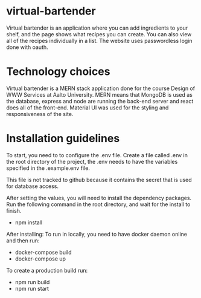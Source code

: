 # virtual-bartender

Virtual bartender is an application where you can add ingredients to your shelf, and the page shows what recipes you can create. You can also view all of the recipes individually in a list. The website uses passwordless login done with oauth.

# Technology choices

Virtual bartender is a MERN stack application done for the course Design of WWW Services at Aalto University.
MERN means that MongoDB is used as the database, express and node are running the back-end server and react does all of the front-end. Material UI was used for the styling and responsiveness of the site.

# Installation guidelines

To start, you need to to configure the .env file. Create a file called .env in the root directory of the project, the .env needs to have the variables specified in the .example.env file.

This file is not tracked to github because it contains the secret that is used for database access.

After setting the values, you will need to install the dependency packages. Run the following command in the root directory, and wait for the install to finish.

- npm install

After installing:
To run in locally, you need to have docker daemon online and then run:

- docker-compose build
- docker-compose up

To create a production build run:

- npm run build
- npm run start
